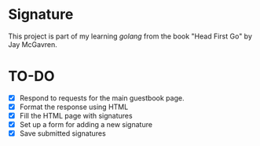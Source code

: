 # Signature

This project is part of my learning *golang* from the book "Head First Go" by Jay McGavren.

# TO-DO

- [x] Respond to requests for the main guestbook page.
- [x] Format the response using HTML
- [x] Fill the HTML page with signatures
- [x] Set up a form for adding a new signature
- [x] Save submitted signatures
